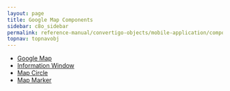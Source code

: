```yaml
---
layout: page
title: Google Map Components
sidebar: c8o_sidebar
permalink: reference-manual/convertigo-objects/mobile-application/components/google-map-components/
topnav: topnavobj
---
```

* [Google Map](google-map/)
* [Information Window](information-window/)
* [Map Circle](map-circle/)
* [Map Marker](map-marker/)
